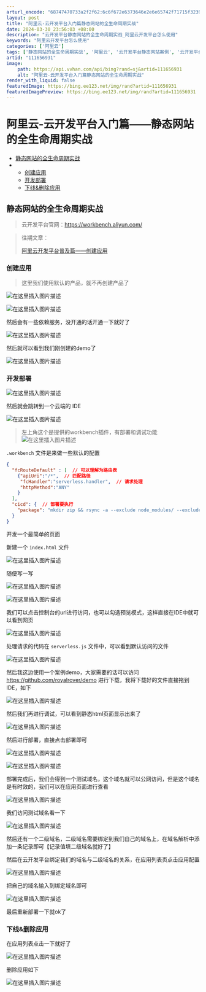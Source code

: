 ```yaml
---
arturl_encode: "68747470733a2f2f62:6c6f672e6373646e2e6e65742f71715f32393333393436372f:61727469636c652f64657461696c732f313131363536393331"
layout: post
title: "阿里云-云开发平台入门篇静态网站的全生命周期实战"
date: 2024-03-30 23:56:03 +08:00
description: "云开发平台静态网站的全生命周期实战_阿里云开发平台怎么使用"
keywords: "阿里云开发平台怎么使用"
categories: ['阿里云']
tags: ['静态网站的全生命周期实战', '阿里云', '云开发平台静态网站案例', '云开发平台']
artid: "111656931"
image:
    path: https://api.vvhan.com/api/bing?rand=sj&artid=111656931
    alt: "阿里云-云开发平台入门篇静态网站的全生命周期实战"
render_with_liquid: false
featuredImage: https://bing.ee123.net/img/rand?artid=111656931
featuredImagePreview: https://bing.ee123.net/img/rand?artid=111656931
---
```


# 阿里云-云开发平台入门篇——静态网站的全生命周期实战

#### 

* [静态网站的全生命周期实战](#_1)
* + [创建应用](#_6)
  + [开发部署](#_18)
  + [下线&删除应用](#_76)

## 静态网站的全生命周期实战

> 云开发平台官网：https://workbench.aliyun.com/

> 往期文章：
>   
> [阿里云开发平台普及篇——创建应用](https://ruochen.blog.csdn.net/article/details/111657921)

### 创建应用

> 这里我们使用默认的产品，就不再创建产品了

![在这里插入图片描述](https://i-blog.csdnimg.cn/blog_migrate/2f58287cd1686001c715d35a0ab93643.png)
  
![在这里插入图片描述](https://i-blog.csdnimg.cn/blog_migrate/2cf371bf61b4c77a77f5753c11069da2.png)
  
然后会有一些依赖服务，没开通的话开通一下就好了

![在这里插入图片描述](https://i-blog.csdnimg.cn/blog_migrate/7d644e847d781aac199ce0f456dac017.png)
  
然后就可以看到我们刚创建的demo了

![在这里插入图片描述](https://i-blog.csdnimg.cn/blog_migrate/0baf628a0f5967860f9e89398c93637d.png)

### 开发部署

![在这里插入图片描述](https://i-blog.csdnimg.cn/blog_migrate/e7cbeb57daf91a858fb927acdfcc2c93.png)
  
然后就会跳转到一个云端的 IDE

![在这里插入图片描述](https://i-blog.csdnimg.cn/blog_migrate/33eea82d04d6e3a02ae81ff0a8e5d3e8.png)

> 左上角这个是提供的workbench插件，有部署和调试功能
> ![在这里插入图片描述](https://i-blog.csdnimg.cn/blog_migrate/b544ca500c5277ad38d0b3a36f9f4778.png)

`.workbench`
文件是来做一些默认的配置

```json
{
  "fcRouteDefault" : [  // 可以理解为路由表
    {"apiUri":"/*",  // 匹配路径
     "fcHandler":"serverless.handler",  // 请求处理
     "httpMethod":"ANY"
    }
  ],
  "cicd": {  // 部署要执行
    "package": "mkdir zip && rsync -a --exclude node_modules/ --exclude package-lock.json --exclude zip/ . ./zip && cd zip && npm install --production && zip -r ../code.zip ./ -x '*.git*' -x '*.zip' -x '.DS_Store' && cd ../ && rm -rf zip"
  }
}

```

开发一个最简单的页面
  
新建一个
`index.html`
文件
  
![在这里插入图片描述](https://i-blog.csdnimg.cn/blog_migrate/89589fdfb7ca1c1902e93df2cdc42f3a.png)
  
随便写一写
  
![在这里插入图片描述](https://i-blog.csdnimg.cn/blog_migrate/bf10f23ef98e0f696bdc25dc978e5a5b.png)

![在这里插入图片描述](https://i-blog.csdnimg.cn/blog_migrate/3ab74301c601393d2bce2aadbcd362c0.png)
  
我们可以点击控制台的url进行访问，也可以勾选预览模式，这样直接在IDE中就可以看到网页

![在这里插入图片描述](https://i-blog.csdnimg.cn/blog_migrate/b9380468045a40e60dee04aaf86d9123.png)
  
处理请求的代码在
`serverless.js`
文件中，可以看到默认访问的文件
  
![在这里插入图片描述](https://i-blog.csdnimg.cn/blog_migrate/bb24812fc5f7dd19aa1c0b6297bbdc8e.png)
  
然后我这边使用一个案例demo，大家需要的话可以访问 https://github.com/royalrover/demo 进行下载，我将下载好的文件直接拖到 IDE，如下
  
![在这里插入图片描述](https://i-blog.csdnimg.cn/blog_migrate/ece9af3c63e146874c4bcfb5ec8e5e9f.png)
  
然后我们再进行调试，可以看到静态html页面显示出来了
  
![在这里插入图片描述](https://i-blog.csdnimg.cn/blog_migrate/5a7a80dce1091f3313dff1973aa91d99.png)
  
然后进行部署，直接点击部署即可
  
![在这里插入图片描述](https://i-blog.csdnimg.cn/blog_migrate/2f8360c4978222ebc817e82fe3df3f3e.png)
  
![在这里插入图片描述](https://i-blog.csdnimg.cn/blog_migrate/4edad9f29844d67491f986bf50429cbf.png)

部署完成后，我们会得到一个测试域名，这个域名就可以公网访问，但是这个域名是有时效的，我们可以在应用页面进行查看
  
![在这里插入图片描述](https://i-blog.csdnimg.cn/blog_migrate/0da8d2dd13f4aa04cac4c23d6f1762be.png)
  
我们访问测试域名看一下
  
![在这里插入图片描述](https://i-blog.csdnimg.cn/blog_migrate/9d488139e7f865e134177a177e07e652.png)
  
然后还有一个二级域名，二级域名需要绑定到我们自己的域名上，在域名解析中添加一条记录即可【记录值填二级域名就好了】
  
然后在云开发平台绑定我们的域名与二级域名的关系，在应用列表页点击应用配置
  
![在这里插入图片描述](https://i-blog.csdnimg.cn/blog_migrate/71edee60abf30719aa2188b25279e35b.png)
  
把自己的域名输入到绑定域名即可
  
![在这里插入图片描述](https://i-blog.csdnimg.cn/blog_migrate/67d58b373f1de08b99c6500b96a46e6a.png)
  
最后重新部署一下就ok了

### 下线&删除应用

在应用列表点击一下就好了
  
![在这里插入图片描述](https://i-blog.csdnimg.cn/blog_migrate/c12cb7818ad2187de36bbeba120bfc52.png)
  
删除应用如下
  
![在这里插入图片描述](https://i-blog.csdnimg.cn/blog_migrate/58041f81c4ad29146b12964d94f9b871.png)